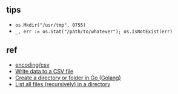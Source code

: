 ## tips
+ `os.Mkdir("/usr/tmp", 0755)`
+ `_, err := os.Stat("/path/to/whatever"); os.IsNotExist(err) `

## ref
+ [encoding/csv](https://golang.org/pkg/encoding/csv/)
+ [Write data to a CSV file](https://golangcode.com/write-data-to-a-csv-file/)
+ [Create a directory or folder in Go (Golang)](https://golangbyexample.com/create-directory-folder-golang/)
+ [List all files (recursively) in a directory](https://yourbasic.org/golang/list-files-in-directory/)